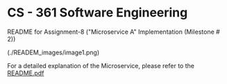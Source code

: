 <h1>CS - 361 Software Engineering</h1>
README for Assignment-8 ("Microservice A" Implementation (Milestone # 2))

(./READEM_images/image1.png)

For a detailed explanation of the Microservice, please refer to the [README.pdf](./README.pdf)
